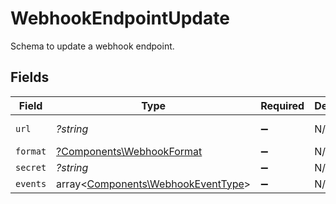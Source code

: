 # WebhookEndpointUpdate

Schema to update a webhook endpoint.


## Fields

| Field                                                                             | Type                                                                              | Required                                                                          | Description                                                                       | Example                                                                           |
| --------------------------------------------------------------------------------- | --------------------------------------------------------------------------------- | --------------------------------------------------------------------------------- | --------------------------------------------------------------------------------- | --------------------------------------------------------------------------------- |
| `url`                                                                             | *?string*                                                                         | :heavy_minus_sign:                                                                | N/A                                                                               | https://webhook.site/cb791d80-f26e-4f8c-be88-6e56054192b0                         |
| `format`                                                                          | [?Components\WebhookFormat](../../Models/Components/WebhookFormat.md)             | :heavy_minus_sign:                                                                | N/A                                                                               |                                                                                   |
| `secret`                                                                          | *?string*                                                                         | :heavy_minus_sign:                                                                | N/A                                                                               | f_z6mfSpxkjogyw3FkA2aH2gYE5huxruNf34MpdWMcA                                       |
| `events`                                                                          | array<[Components\WebhookEventType](../../Models/Components/WebhookEventType.md)> | :heavy_minus_sign:                                                                | N/A                                                                               |                                                                                   |